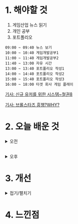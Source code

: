 # 1. 해야할 것

1. 게임산업 뉴스 읽기 
2. 개인 공부  
3. 포트폴리오

```
09:00 ~ 09:40 뉴스 보기
10:00 ~ 10:40 게임개발공부1
11:00 ~ 11:40 게임개발공부2
11:40 ~ 13:00 자유 시간
13:00 ~ 13:40 포트폴리오 작성1
14:00 ~ 14:40 포트폴리오 작성2
15:00 ~ 15:40 포트폴리오 작성3
16:00 ~ 18:00 타겟 회사 게임 플레이
```
[기사: 신규 유저를 위한 시스템~철권8](https://www.gameinsight.co.kr/news/articleView.html?idxno=31782)

[기사: 브롤스타즈 흥행?WHY?](https://www.gameple.co.kr/news/articleView.html?idxno=208659)

# 2. 오늘 배운 것

<details>
<summary>오전</summary>

## 게임개발공부
1. ㅇㅇ

![image](https://github.com/JM94Ent/TIL-WIL/assets/143363550/39c1812e-6393-4e3d-9a8a-1259011c1871)

![image](https://github.com/JM94Ent/TIL-WIL/assets/143363550/1651fe33-0820-4564-b60f-5ee625f37cf5)


</details>

##

<details>
<summary>오후</summary>


</details>




# 3. 개선


<details>
<summary>접기/펼치기</summary>


</details>



# 4. 느낀점


